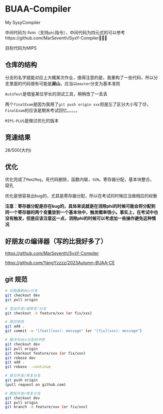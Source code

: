 # BUAA-Compiler
My SysyCompiler

中间代码为 llvm（支持`phi`指令），中间代码为四元式的可以参考https://github.com/MarSeventh/SysY-Compiler🥰🥰🥰

目标代码为MIPS

## 仓库的结构

分支的名字就能对应上大概某次作业，值得注意的是，我重构了一些代码，所以分支里面的代码很有可能是**屎山**，应当以`master`分支为基本准则

`AutoTest`是借鉴某位学长的测试工具，稍稍改了一丢丢

两个`finalExam`是因为我用了`git push origin xxx`但是忘了区分大小写了😓，`FinalExam`的应该是期末考试回忆。。。。。

`MIPS-PLUS`是做过优化的版本

## 竞速结果

28/500(大约)

## 优化

优化完成了`Mem2Reg`，死代码删除，函数内联，`GVN`，寄存器分配，基本块整合，窥孔

优化是很容易出bug的，尤其是寄存器分配，所以在考试的时候应当做相应的权衡

**注意：寄存器分配是存在bug的，具体来说就是在消除phi的时候可能会将分配到同一个寄存器的两个变量放到一个基本块中，触发概率很小。事实上，在考试中也没有触发，但是应该注意这一点，消除phi的时候可以考虑加一些操作避免这种情况**

## 好朋友の编译器（写的比我好多了）

https://github.com/MarSeventh/SysY-Compiler

https://github.com/YangYzzzz/2023Autumn-BUAA-CE

## git 规范
```bash
# 拉取最新dev分支
git checkout dev
git pull origin

# 签出开发(或修复)分支
git checkout -b feature/xxx (or fix/xxx)

# 提交修改
git add .
git commit -m "[feat](xxx): message" (or "[fix](xxx): message")

# 解决与dev分支的冲突
git checkout dev
git pull origin
git checkout feature/xxx (or fix/xxx)
git rebase dev
git add .
git rebase --continue

# 提交开发/修复分支
git push origin
(pull request on github.com)

# 删除开发/修复分支
git checkout dev
git pull origin
git branch -d feature/xxx (or fix/xxx)
```

